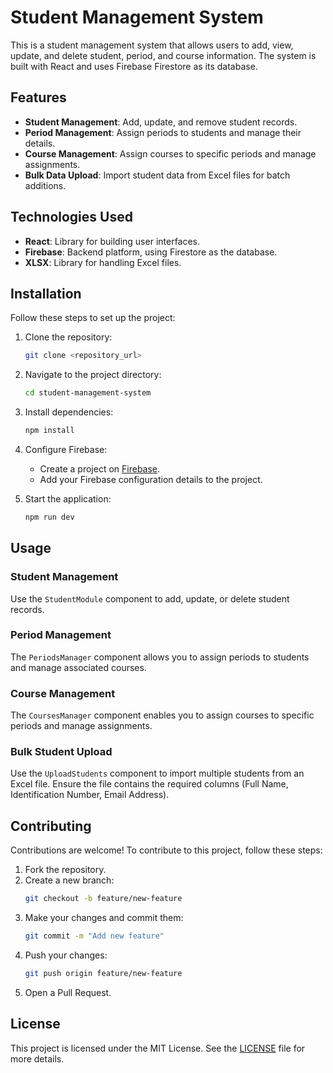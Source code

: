 # Student Management System

This is a student management system that allows users to add, view, update, and delete student, period, and course information. The system is built with React and uses Firebase Firestore as its database.

## Features

- **Student Management**: Add, update, and remove student records.
- **Period Management**: Assign periods to students and manage their details.
- **Course Management**: Assign courses to specific periods and manage assignments.
- **Bulk Data Upload**: Import student data from Excel files for batch additions.

## Technologies Used

- **React**: Library for building user interfaces.
- **Firebase**: Backend platform, using Firestore as the database.
- **XLSX**: Library for handling Excel files.

## Installation

Follow these steps to set up the project:

1. Clone the repository:
   ```sh
   git clone <repository_url>
   ```
2. Navigate to the project directory:
   ```sh
   cd student-management-system
   ```
3. Install dependencies:
   ```sh
   npm install
   ```
4. Configure Firebase:
   - Create a project on [Firebase](https://firebase.google.com/).
   - Add your Firebase configuration details to the project.

5. Start the application:
   ```sh
   npm run dev
   ```

## Usage

### Student Management
Use the `StudentModule` component to add, update, or delete student records.

### Period Management
The `PeriodsManager` component allows you to assign periods to students and manage associated courses.

### Course Management
The `CoursesManager` component enables you to assign courses to specific periods and manage assignments.

### Bulk Student Upload
Use the `UploadStudents` component to import multiple students from an Excel file. Ensure the file contains the required columns (Full Name, Identification Number, Email Address).

## Contributing

Contributions are welcome! To contribute to this project, follow these steps:

1. Fork the repository.
2. Create a new branch:
   ```sh
   git checkout -b feature/new-feature
   ```
3. Make your changes and commit them:
   ```sh
   git commit -m "Add new feature"
   ```
4. Push your changes:
   ```sh
   git push origin feature/new-feature
   ```
5. Open a Pull Request.

## License

This project is licensed under the MIT License. See the [LICENSE](LICENSE) file for more details.
